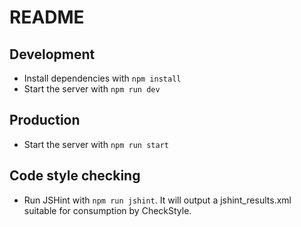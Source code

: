 # README

## Development
* Install dependencies with `npm install`
* Start the server with `npm run dev`

## Production
* Start the server with `npm run start`

## Code style checking
* Run JSHint with `npm run jshint`. It will output a jshint_results.xml suitable for consumption by CheckStyle.
